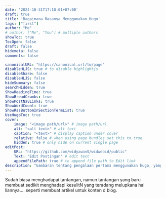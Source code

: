 ```yaml
---
date: '2024-10-31T17:18:01+07:00'
draft: true
title: 'Bagaimana Rasanya Menggunakan Hugo'
tags: ["first"]
author: "Me"
# author: ["Me", "You"] # multiple authors
showToc: true
TocOpen: false
draft: false
hidemeta: false
comments: false

canonicalURL: "https://canonical.url/to/page"
disableHLJS: true # to disable highlightjs
disableShare: false
disableHLJS: false
hideSummary: false
searchHidden: true
ShowReadingTime: true
ShowBreadCrumbs: true
ShowPostNavLinks: true
ShowWordCount: true
ShowRssButtonInSectionTermList: true
UseHugoToc: true
cover:
    image: "<image path/url>" # image path/url
    alt: "<alt text>" # alt text
    caption: "<text>" # display caption under cover
    relative: false # when using page bundles set this to true
    hidden: true # only hide on current single page
editPost:
    URL: "https://github.com/widyawanS/widwebid/public"
    Text: "Edit Postingan" # edit text
    appendFilePath: true # to append file path to Edit link
description: "Gambaran tentang pengalaan pertama menggunakan hugo, yang banyak terkait dengan kode kode dan pengetahuan git, deploy"
---
```

Sudah biasa menghadapai tantangan, namun tantangan yang baru membuat sedikit menghadapi kesulitN yang teradang melupkana hal liannya.... seperti membuat artikel untuk konten d blog.
